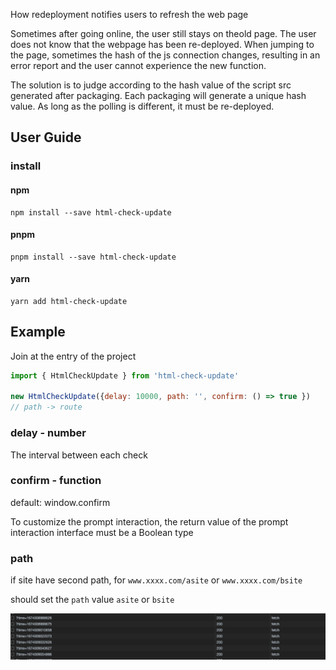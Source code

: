 How redeployment notifies users to refresh the web page

Sometimes after going online, the user still stays on theold page. The user does not know that the webpage has been re-deployed. When jumping to the page, sometimes the hash of the js connection changes, resulting in an error report and the user cannot experience the new function.

The solution is to judge according to the hash value of the script src generated after packaging. Each packaging will generate a unique hash value. As long as the polling is different, it must be re-deployed.

## User Guide

### install

#### npm

```shell
npm install --save html-check-update 
```

#### pnpm

```shell
pnpm install --save html-check-update 
```

#### yarn

```shell
yarn add html-check-update 
```

## Example

Join at the entry of the project

```js
import { HtmlCheckUpdate } from 'html-check-update'

new HtmlCheckUpdate({delay: 10000, path: '', confirm: () => true })
// path -> route
```

### delay - number

The interval between each check

### confirm - function

default: window.confirm

To customize the prompt interaction, the return value of the prompt interaction interface must be a Boolean type

### path

if site have second path, for `www.xxxx.com/asite` or `www.xxxx.com/bsite`

should set the `path` value `asite` or `bsite`


![image](./screen-snapshot.png)